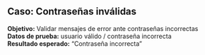 
## Caso: Contraseñas inválidas
**Objetivo:** Validar mensajes de error ante contraseñas incorrectas  
**Datos de prueba:** usuario válido / contraseña incorrecta  
**Resultado esperado:** “Contraseña incorrecta”  
